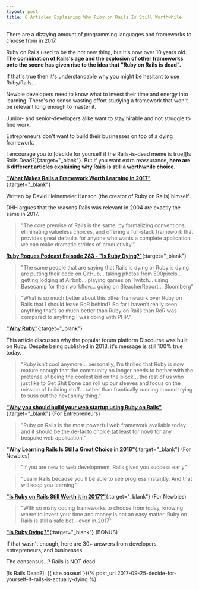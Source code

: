 ```yaml
---
layout: post
title: 6 Articles Explaining Why Ruby on Rails Is Still Worthwhile
---
```


There are a dizzying amount of programming languages and frameworks to choose from in 2017.

Ruby on Rails used to be the hot new thing, but it's now over 10 years old.
**The combination of Rails's age and the explosion of other frameworks onto the scene has given rise to the idea that "Ruby on Rails is dead".**

If that's true then it's understandable why you might be hesitant to use Ruby/Rails...

Newbie developers need to know what to invest their time and energy into learning.
There's no sense wasting effort studying a framework that won't be relevant long enough to master it.

Junior- and senior-developers alike want to stay hirable and not struggle to find work. 

Entrepreneurs don't want to build their businesses on top of a dying framework. 

I encourage you to [decide for yourself if the Rails-is-dead meme is true][Is Rails Dead?]{:target="\_blank"}.
But if you want extra reassurance, **here are 6 different articles explaining why Rails is still a worthwhile choice.**

[**"What Makes Rails a Framework Worth Learning in 2017"**](https://www.quora.com/What-makes-Rails-a-framework-worth-learning-in-2017){:target="\_blank"}

Written by David Heinemeier Hanson (the creator of Ruby on Rails) himself.

DHH argues that the reasons Rails was relevant in 2004 are exactly the same in 2017. 

> "The core premise of Rails is the same: by formalizing conventions, eliminating valueless choices, and offering a full-stack framework that provides great defaults for anyone who wants a complete application, we can make dramatic strides of productivity."

[**Ruby Rogues Podcast Episode 283 - "Is Ruby Dying?**"](https://overcast.fm/+DJ5iAhgmQ){:target="\_blank"}

> "The same people that are saying that Rails is dying or Ruby is dying are putting their code on GitHub... taking photos from 500pixels... getting lodging at Airbnb... playing games on Twitch... using Basecamp for their workflow... going on BleacherReport... Bloomberg"

> "What is so much better about this other framework over Ruby on Rails that I should leave RoR behind? So far I haven’t really seen anything that’s so much better than Ruby on Rails than RoR was compared to anything I was doing with PHP."

[**"Why Ruby"**](https://blog.codinghorror.com/why-ruby/){:target="\_blank"}

This article discusses why the popular forum platform Discourse was built on Ruby. 
Despite being published in 2013, it's message is still 100% true today.

> "Ruby isn’t cool anymore... personally, I’m thrilled that Ruby is now mature enough that the community no longer needs to bother with the pretense of being the coolest kid on the block... the rest of us who just like to Get Shit Done can roll up our sleeves and focus on the mission of building stuff... rather than frantically running around trying to suss out the next shiny thing."

[**"Why you should build your web startup using Ruby on Rails"**](https://katanacode.com/blog/posts/13-why-you-should-build-your-web-startup-using-ruby-on-rails){:target="\_blank"}
(For Entrepreneurs)

> "Ruby on Rails is the most powerful web framework available today and it should be the de-facto choice (at least for now) for any bespoke web application."


[**"Why Learning Rails Is Still a Great Choice in 2016"**](https://www.sitepoint.com/why-learning-rails-is-still-a-great-choice-in-2016/){:target="\_blank"}
(For Newbies)

> "If you are new to web development, Rails gives you success early"

> "Learn Rails because you’ll be able to see progress instantly. And that will keep you learning"

[**"Is Ruby on Rails Still Worth it in 2017?"**](https://www.codementor.io/brookecampbell/is-ruby-on-rails-still-worth-it-in-2017-5wxguk5xn){:target="\_blank"}
(For Newbies)

> "With so many coding frameworks to choose from today, knowing where to invest your time and money is not an easy matter. Ruby on Rails is still a safe bet - even in 2017"

[**"Is Ruby Dying?"**](https://www.quora.com/Is-Ruby-dying){:target="\_blank"} 
(BONUS)

If that wasn't enough, 
here are 30+ answers from developers, entrepreneurs, and businesses. 

The consensus...? 
Rails is NOT dead. 

[Is Rails Dead?]: {{ site.baseurl }}{% post_url 2017-09-25-decide-for-yourself-if-rails-is-actually-dying %}
